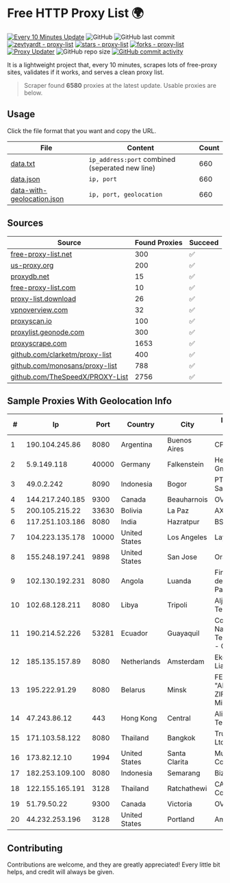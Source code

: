 
# Free HTTP Proxy List 🌍

[![Every 10 Minutes Update](https://github.com/mertguvencli/http-proxy-list/actions/workflows/main.yml/badge.svg?branch=main)](https://github.com/mertguvencli/http-proxy-list/actions/workflows/main.yml)
![GitHub](https://img.shields.io/github/license/mertguvencli/http-proxy-list)
![GitHub last commit](https://img.shields.io/github/last-commit/mertguvencli/http-proxy-list)
[![zevtyardt - proxy-list](https://img.shields.io/static/v1?label=zevtyardt&message=proxy-list&color=blue&logo=github)](https://github.com/zevtyardt/proxy-list "Go to GitHub repo")
[![stars - proxy-list](https://img.shields.io/github/stars/zevtyardt/proxy-list?style=social)](https://github.com/zevtyardt/proxy-list)
[![forks - proxy-list](https://img.shields.io/github/forks/zevtyardt/proxy-list?style=social)](https://github.com/zevtyardt/proxy-list)
[![Proxy Updater](https://github.com/zevtyardt/proxy-list/workflows/Proxy%20Updater/badge.svg)](https://github.com/zevtyardt/proxy-list/actions?query=workflow:"Proxy+Updater")
![GitHub repo size](https://img.shields.io/github/repo-size/zevtyardt/proxy-list)
[![GitHub commit activity](https://img.shields.io/github/commit-activity/m/zevtyardt/proxy-list?logo=commits)](https://github.com/zevtyardt/proxy-list/commits/main)

It is a lightweight project that, every 10 minutes, scrapes lots of free-proxy sites, validates if it works, and serves a clean proxy list.

> Scraper found **6580** proxies at the latest update. Usable proxies are below.

## Usage

Click the file format that you want and copy the URL.

|File|Content|Count|
|----|-------|-----|
|[data.txt](https://raw.githubusercontent.com/mertguvencli/http-proxy-list/main/proxy-list/data.txt)|`ip_address:port` combined (seperated new line)|660|
|[data.json](https://raw.githubusercontent.com/mertguvencli/http-proxy-list/main/proxy-list/data.json)|`ip, port`|660|
|[data-with-geolocation.json](https://raw.githubusercontent.com/mertguvencli/http-proxy-list/main/proxy-list/data-with-geolocation.json)|`ip, port, geolocation`|660|

## Sources

|Source|Found Proxies|Succeed|
|------|-------------|-------|
|[free-proxy-list.net](https://free-proxy-list.net)|300|✅|
|[us-proxy.org](https://www.us-proxy.org)|200|✅|
|[proxydb.net](http://proxydb.net)|15|✅|
|[free-proxy-list.com](https://free-proxy-list.com/?page=&port=&type%5B%5D=http&type%5B%5D=https&up_time=0&search=Search)|10|✅|
|[proxy-list.download](https://www.proxy-list.download/HTTP)|26|✅|
|[vpnoverview.com](https://vpnoverview.com/privacy/anonymous-browsing/free-proxy-servers)|32|✅|
|[proxyscan.io](https://www.proxyscan.io)|100|✅|
|[proxylist.geonode.com](https://proxylist.geonode.com/api/proxy-list?limit=300&page=1&sort_by=lastChecked&sort_type=desc&protocols=http,https)|300|✅|
|[proxyscrape.com](https://api.proxyscrape.com/v2/?request=displayproxies&protocol=http&timeout=10000&country=all&ssl=all&anonymity=all)|1653|✅|
|[github.com/clarketm/proxy-list](https://raw.githubusercontent.com/clarketm/proxy-list/master/proxy-list-raw.txt)|400|✅|
|[github.com/monosans/proxy-list](https://raw.githubusercontent.com/monosans/proxy-list/main/proxies/http.txt)|788|✅|
|[github.com/TheSpeedX/PROXY-List](https://raw.githubusercontent.com/TheSpeedX/PROXY-List/master/http.txt)|2756|✅|


## Sample Proxies With Geolocation Info

|#|Ip|Port|Country|City|Internet Service Provider|
|-|--|----|-------|----|-------------------------|
|1|190.104.245.86|8080|Argentina|Buenos Aires|CPS|
|2|5.9.149.118|40000|Germany|Falkenstein|Hetzner Online GmbH|
|3|49.0.2.242|8090|Indonesia|Bogor|PT Usaha Adi Sanggoro|
|4|144.217.240.185|9300|Canada|Beauharnois|OVH SAS|
|5|200.105.215.22|33630|Bolivia|La Paz|AXS Bolivia S. A.|
|6|117.251.103.186|8080|India|Hazratpur|BSNL Internet|
|7|104.223.135.178|10000|United States|Los Angeles|LayerHost|
|8|155.248.197.241|9898|United States|San Jose|Oracle Corporation|
|9|102.130.192.231|8080|Angola|Luanda|Finstar - Sociedade de Investimento e Participacoes S.A|
|10|102.68.128.211|8080|Libya|Tripoli|Aljeel Aljadeed For Technology|
|11|190.214.52.226|53281|Ecuador|Guayaquil|Corporacion Nacional De Telecomunicaciones - CNT EP|
|12|185.135.157.89|8080|Netherlands|Amsterdam|Ekotrans Limited Liability Company|
|13|195.222.91.29|8080|Belarus|Minsk|FE "ALTERNATIVNAYA ZIFROVAYA SET" Minsk|
|14|47.243.86.12|443|Hong Kong|Central|Alibaba (US) Technology Co., Ltd.|
|15|171.103.58.122|8080|Thailand|Bangkok|True Internet Co., Ltd.|
|16|173.82.12.10|1994|United States|Santa Clarita|Multacom Corporation|
|17|182.253.109.100|8080|Indonesia|Semarang|Biznet Metronet|
|18|122.155.165.191|3128|Thailand|Ratchathewi|CAT Telecom Public Company Limited|
|19|51.79.50.22|9300|Canada|Victoria|OVH SAS|
|20|44.232.253.196|3128|United States|Portland|Amazon.com, Inc.|



## Contributing

Contributions are welcome, and they are greatly appreciated! Every
little bit helps, and credit will always be given.

